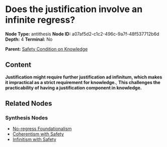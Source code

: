 # Does the justification involve an infinite regress?

**Node Type:** antithesis
**Node ID:** a07af5d2-c1c2-496c-9a7f-48f537712b6d
**Depth:** 4
**Terminal:** No

**Parent:** [Safety Condition on Knowledge](safety-condition-on-knowledge-synthesis-aa77ee72-0bde-4e22-a976-951d3026f0fe.md)

## Content

**Justification might require further justification ad infinitum, which makes it impractical as a strict requirement for knowledge.**, **This challenges the practicability of having a justification component in knowledge.**

## Related Nodes

### Synthesis Nodes

- [No-regress Foundationalism](no-regress-foundationalism-synthesis-b5ce2c33-9707-48d0-ba94-f13ff29fa287.md)
- [Coherentism with Safety](coherentism-with-safety-synthesis-ba889e29-b7e7-43a5-8b39-8e28513a75bf.md)
- [Infinitism with Safety](infinitism-with-safety-synthesis-b21c3501-508f-4a7b-91f1-4c409efac8c5.md)
